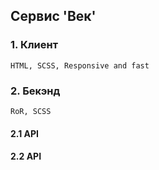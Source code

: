 ## Сервис 'Век'

### 1. Клиент
   
    HTML, SCSS, Responsive and fast

### 2. Бекэнд

    RoR, SCSS

####  2.1 API
####  2.2 API

